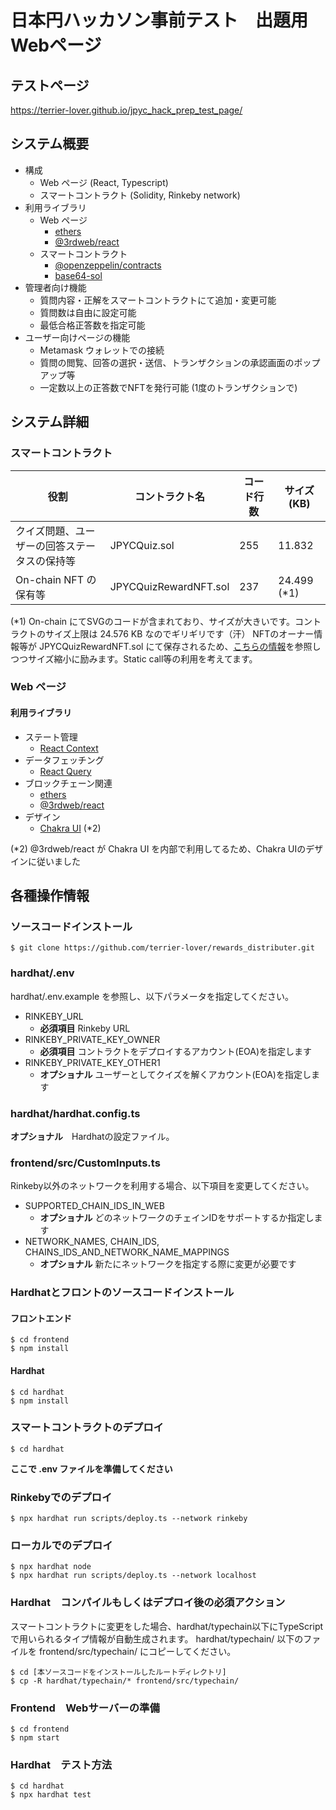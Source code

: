 # 日本円ハッカソン事前テスト　出題用Webページ

## テストページ
https://terrier-lover.github.io/jpyc_hack_prep_test_page/

## システム概要
- 構成
  - Web ページ (React, Typescript)
  - スマートコントラクト (Solidity, Rinkeby network)
- 利用ライブラリ
  - Web ページ
    - [ethers](https://www.npmjs.com/package/ethers)
    - [@3rdweb/react](https://www.npmjs.com/package/@3rdweb/react)
  - スマートコントラクト
    - [@openzeppelin/contracts](https://www.npmjs.com/package/@openzeppelin/contracts)
    - [base64-sol](https://www.npmjs.com/package/base64-sol/v/1.0.1)
- 管理者向け機能
  - 質問内容・正解をスマートコントラクトにて追加・変更可能
  - 質問数は自由に設定可能
  - 最低合格正答数を指定可能 
- ユーザー向けページの機能
  - Metamask ウォレットでの接続
  - 質問の閲覧、回答の選択・送信、トランザクションの承認画面のポップアップ等
  - 一定数以上の正答数でNFTを発行可能 (1度のトランザクションで)


## システム詳細
### スマートコントラクト
| 役割           | コントラクト名  |コード行数      |サイズ(KB)      |
| ------------- | ------------- | -------------|-------------|
| クイズ問題、ユーザーの回答ステータスの保持等  | JPYCQuiz.sol  | 255          | 11.832 |
| On-chain NFT の保有等  | JPYCQuizRewardNFT.sol  | 237 |24.499 (\*1) |

(\*1) On-chain にてSVGのコードが含まれており、サイズが大きいです。コントラクトのサイズ上限は 24.576 KB なのでギリギリです（汗）
NFTのオーナー情報等が JPYCQuizRewardNFT.sol にて保存されるため、[こちらの情報](https://ethereum.org/en/developers/tutorials/downsizing-contracts-to-fight-the-contract-size-limit/)を参照しつつサイズ縮小に励みます。Static call等の利用を考えてます。


### Web ページ
#### 利用ライブラリ
- ステート管理
  - [React Context](https://reactjs.org/docs/context.html)
- データフェッチング
  - [React Query](https://react-query.tanstack.com/overview)
- ブロックチェーン関連
  - [ethers](https://www.npmjs.com/package/ethers)
  - [@3rdweb/react](https://www.npmjs.com/package/@3rdweb/react)
- デザイン
  - [Chakra UI](https://chakra-ui.com/docs/getting-started) (\*2)

(\*2) @3rdweb/react が Chakra UI を内部で利用してるため、Chakra UIのデザインに従いました

## 各種操作情報
### ソースコードインストール
```
$ git clone https://github.com/terrier-lover/rewards_distributer.git
```

### hardhat/.env
hardhat/.env.example を参照し、以下パラメータを指定してください。
- RINKEBY_URL
  - **必須項目** Rinkeby URL
- RINKEBY_PRIVATE_KEY_OWNER
  - **必須項目** コントラクトをデプロイするアカウント(EOA)を指定します
- RINKEBY_PRIVATE_KEY_OTHER1
  - **オプショナル** ユーザーとしてクイズを解くアカウント(EOA)を指定します

### hardhat/hardhat.config.ts
**オプショナル**　Hardhatの設定ファイル。

### frontend/src/CustomInputs.ts
Rinkeby以外のネットワークを利用する場合、以下項目を変更してください。
- SUPPORTED_CHAIN_IDS_IN_WEB
  - **オプショナル** どのネットワークのチェインIDをサポートするか指定します
- NETWORK_NAMES, CHAIN_IDS, CHAINS_IDS_AND_NETWORK_NAME_MAPPINGS
  - **オプショナル** 新たにネットワークを指定する際に変更が必要です

### Hardhatとフロントのソースコードインストール
#### フロントエンド
```
$ cd frontend
$ npm install
```

#### Hardhat
```
$ cd hardhat
$ npm install
```

### スマートコントラクトのデプロイ
```
$ cd hardhat 
```
**ここで .env ファイルを準備してください**

### Rinkebyでのデプロイ
```
$ npx hardhat run scripts/deploy.ts --network rinkeby
```

### ローカルでのデプロイ
```
$ npx hardhat node
$ npx hardhat run scripts/deploy.ts --network localhost
```

### Hardhat　コンパイルもしくはデプロイ後の必須アクション
スマートコントラクトに変更をした場合、hardhat/typechain以下にTypeScriptで用いられるタイプ情報が自動生成されます。
hardhat/typechain/ 以下のファイルを frontend/src/typechain/ にコピーしてください。

```
$ cd [本ソースコードをインストールしたルートディレクトリ]
$ cp -R hardhat/typechain/* frontend/src/typechain/
```

### Frontend　Webサーバーの準備
```
$ cd frontend
$ npm start
```

### Hardhat　テスト方法
```
$ cd hardhat
$ npx hardhat test
```
